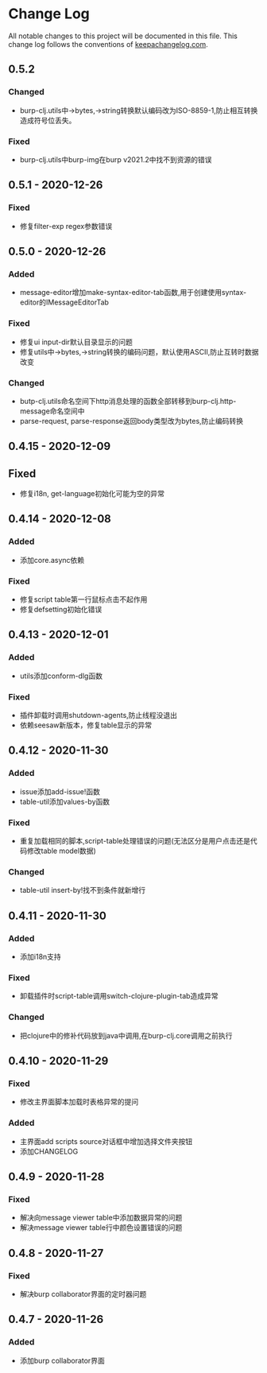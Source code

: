 # Change Log
All notable changes to this project will be documented in this file. This change log follows the conventions of [keepachangelog.com](http://keepachangelog.com/).

## 0.5.2
### Changed 
- burp-clj.utils中->bytes,->string转换默认编码改为ISO-8859-1,防止相互转换造成符号位丢失。

### Fixed
- burp-clj.utils中burp-img在burp v2021.2中找不到资源的错误

## 0.5.1 - 2020-12-26
### Fixed
- 修复filter-exp regex参数错误

## 0.5.0 - 2020-12-26
### Added
- message-editor增加make-syntax-editor-tab函数,用于创建使用syntax-editor的IMessageEditorTab

### Fixed 
- 修复ui input-dir默认目录显示的问题
- 修复utils中->bytes,->string转换的编码问题，默认使用ASCII,防止互转时数据改变

### Changed 
- butp-clj.utils命名空间下http消息处理的函数全部转移到burp-clj.http-message命名空间中
- parse-request, parse-response返回body类型改为bytes,防止编码转换

## 0.4.15 - 2020-12-09
## Fixed
- 修复i18n, get-language初始化可能为空的异常

## 0.4.14 - 2020-12-08

### Added
- 添加core.async依赖

### Fixed 
- 修复script table第一行鼠标点击不起作用
- 修复defsetting初始化错误


## 0.4.13 - 2020-12-01
### Added
- utils添加conform-dlg函数

### Fixed
- 插件卸载时调用shutdown-agents,防止线程没退出
- 依赖seesaw新版本，修复table显示的异常

## 0.4.12 - 2020-11-30
### Added
- issue添加add-issue!函数
- table-util添加values-by函数

### Fixed
- 重复加载相同的脚本,script-table处理错误的问题(无法区分是用户点击还是代码修改table model数据)

### Changed
- table-util insert-by!找不到条件就新增行

## 0.4.11 - 2020-11-30
### Added
- 添加i18n支持

### Fixed
- 卸载插件时script-table调用switch-clojure-plugin-tab造成异常

### Changed
- 把clojure中的修补代码放到java中调用,在burp-clj.core调用之前执行


## 0.4.10 - 2020-11-29 
### Fixed 
- 修改主界面脚本加载时表格异常的提问

### Added 
- 主界面add scripts source对话框中增加选择文件夹按钮
- 添加CHANGELOG

## 0.4.9 - 2020-11-28 
### Fixed
- 解决向message viewer table中添加数据异常的问题
- 解决message viewer table行中颜色设置错误的问题

## 0.4.8 - 2020-11-27
### Fixed
- 解决burp collaborator界面的定时器问题

## 0.4.7 - 2020-11-26
### Added
- 添加burp collaborator界面

[0.1.1]: https://github.com/your-name/burp-clj/compare/0.1.0...0.1.1
